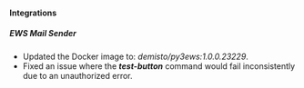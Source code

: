 
#### Integrations
##### EWS Mail Sender
- Updated the Docker image to: *demisto/py3ews:1.0.0.23229*.
- Fixed an issue where the ***test-button*** command would fail inconsistently due to an unauthorized error.

